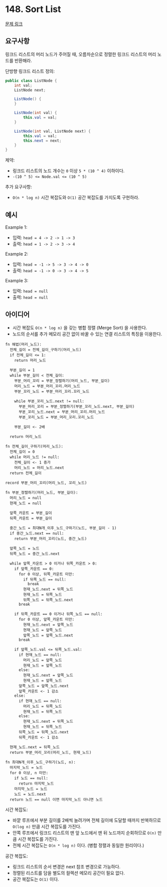 # 148. Sort List

[문제 링크](https://leetcode.com/problems/sort-list/)

## 요구사항

링크드 리스트의 머리 노드가 주어질 때, 오름차순으로 정렬한 링크드 리스트의 머리 노드를 반환해라.

단방향 링크드 리스트 정의:

```java
public class ListNode {
    int val;
    ListNode next;

    ListNode() {
    }

    ListNode(int val) {
        this.val = val;
    }

    ListNode(int val, ListNode next) {
        this.val = val;
        this.next = next;
    }
}
```

제약:

- 링크드 리스트의 노드 개수는 `0` 이상 `5 * (10 ^ 4)` 이하이다.
- `-(10 ^ 5) <= Node.val <= (10 ^ 5)`

추가 요구사항:

- `O(n * log n)` 시간 복잡도와 `O(1)` 공간 복잡도를 가지도록 구현하라.

## 예시

Example 1:

- 입력: `head = 4 -> 2 -> 1 -> 3`
- 출력: `head = 1 -> 2 -> 3 -> 4`

Example 2:

- 입력: `head = -1 -> 5 -> 3 -> 4 -> 0`
- 출력: `head = -1 -> 0 -> 3 -> 4 -> 5`

Example 3:

- 입력: `head = null`
- 출력: `head = null`

## 아이디어

- 시간 복잡도 `O(n * log n)` 을 갖는 병합 정렬 (Merge Sort) 을 사용한다.
- 노드의 순서를 추가 메모리 공간 없이 바꿀 수 있는 연결 리스트의 특징을 이용한다.

```text
fn 해법(머리_노드):
  전체_길이 = 전체_길이_구하기(머리_노드)
  if 전체_길이 <= 1:
    return 머리_노드

  부분_길이 = 1
  while 부분_길이 < 전체_길이:
    부분_머리_꼬리 = 부분_정렬하기(머리_노드, 부분_길이)
    머리_노드 = 부분_머리_꼬리.머리_노드
    부분_꼬리_노드 = 부분_머리_꼬리.꼬리_노드
    
    while 부분_꼬리_노드.next != null: 
      부분_머리_꼬리 = 부분_정렬하기(부분_꼬리_노드.next, 부분_길이)
      부분_꼬리_노드.next = 부분_머리_꼬리.머리_노드
      부분_꼬리_노드 = 부분_머리_꼬리.꼬리_노드
      
    부분_길이 <- 2배
  
  return 머리_노드
  
fn 전체_길이_구하기(머리_노드):
  전체_길이 = 0
  while 머리_노드 != null:
    전체_길이 <- 1 증가
    머리_노드 = 머리_노드.next
  return 전체_길이
  
record 부분_머리_꼬리(머리_노드, 꼬리_노드)

fn 부분_정렬하기(머리_노드, 부분_길이):
  머리_노드 = null
  현재_노드 = null
  
  앞쪽_카운트 = 부분_길이
  뒤쪽_카운트 = 부분_길이
  
  중간_노드 = 최대N개_이후_노드_구하기(노드, 부분_길이 - 1)
  if 중간_노드.next == null:
    return 부분_머리_꼬리(노드, 중간_노드)
    
  앞쪽_노드 = 노드
  뒤쪽_노드 = 중간_노드.next
  
  while 앞쪽_카운트 > 0 이거나 뒤쪽_카운트 > 0:
    if 앞쪽_카운트 == 0:
      for 0 이상, 뒤쪽_카운트 미만:
        if 뒤쪽_노드 == null:
          break
        현재_노드.next = 뒤쪽_노드
        현재_노드 = 뒤쪽_노드
        뒤쪽_노드 = 뒤쪽_노드.next
      break
    
    if 뒤쪽_카운트 == 0 이거나 뒤쪽_노드 == null:
      for 0 이상, 앞쪽_카운트 미만:
        현재_노드.next = 앞쪽_노드
        현재_노드 = 앞쪽_노드
        앞쪽_노드 = 앞쪽_노드.next
      break
    
    if 앞쪽_노드.val <= 뒤쪽_노드.val:
      if 현재_노드 == null:
        머리_노드 = 앞쪽_노드
        현재_노드 = 앞쪽_노드 
      else:
        현재_노드.next = 앞쪽_노드
        현재_노드 = 앞쪽_노드
      앞쪽_노드 = 앞쪽_노드.next
      앞쪽_카운트 <- 1 감소
    else:
      if 현재_노드 == null:
        머리_노드 = 뒤쪽_노드
        현재_노드 = 뒤쪽_노드 
      else:
        현재_노드.next = 뒤쪽_노드
        현재_노드 = 뒤쪽_노드
      뒤쪽_노드 = 뒤쪽_노드.next
      뒤쪽_카운트 <- 1 감소

  현재_노드.next = 뒤쪽_노드
  return 부분_머리_꼬리(머리_노드, 현재_노드)

fn 최대N개_이후_노드_구하기(노드, n):
  마지막_노드 = 노드
  for 0 이상, n 미만:
    if 노드 == null:
      return 마지막_노드
    마지막_노드 = 노드
    노드 = 노드.next
  return 노드 == null 이면 마지막_노드 아니면 노드 
```

시간 복잡도:

- 바깥 루프에서 부분 길이를 2배씩 늘려가며 전체 길이에 도달할 때까지 반복하므로
  `O(log n)` 만큼 시간 복잡도를 가진다.
- 안쪽 루프에서 링크드 리스트의 맨 앞 노드에서 맨 뒤 노드까지 순회하므로
  `O(n)` 만큼 시간 복잡도를 가진다.
- 전체 시간 복잡도는 `O(n * log n)` 이다. (병합 정렬과 동일한 원리이다.)

공간 복잡도:

- 링크드 리스트의 순서 변경은 next 참조 변경으로 가능하다.
- 정렬된 리스트를 담을 별도의 컬렉션 메모리 공간이 필요 없다.
- 공간 복잡도는 `O(1)` 이다.
